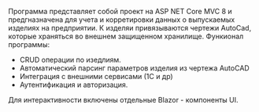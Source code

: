 Программа представляет собой проект на ASP NET Core MVC 8 и предгназначена для учета и корретировки данных о выпускаемых изделиях на предприятии.
К изделяи привязываются чертежи AutoCad, которые храняться во внешнем защищенном хранилище.
Функионал программы:
- CRUD операции по изедлиям.
- Автоматический парсинг параметров изделия из чертежа AutoCAD
- Интеграция с внешними сервисами (1С и др)
- Аутентификация и авторизация.

Для интерактивности включены отдельные Blazor - компоненты UI.
